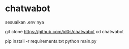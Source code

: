 # chatwabot
sesuaikan .env nya



git clone https://github.com/id0s/chatwabot
cd chatwabot

pip install -r requirements.txt
python main.py
